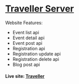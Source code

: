 # [Traveller Server](https://traveller-server-api.herokuapp.com/)

Website Features:

-   Event list api
-   Event detail api
-   Event post api
-   Registration api
-   Registration update api
-   Registration delete api
-   Blog post api

#### Live site: [Traveller](https://traveller-e2bb8.web.app/)
